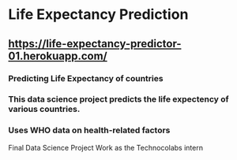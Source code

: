 # Life Expectancy Prediction
## https://life-expectancy-predictor-01.herokuapp.com/
### Predicting Life Expectancy of countries
### This data science project predicts the life expectency of various countries.
### Uses WHO data on health-related factors
Final Data Science Project Work as the Technocolabs intern
